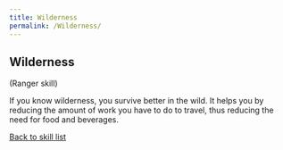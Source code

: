 ```yaml
---
title: Wilderness
permalink: /Wilderness/
---
```


## Wilderness

(Ranger skill)

If you know wilderness, you survive better in the wild. It helps you by
reducing the amount of work you have to do to travel, thus reducing the
need for food and beverages.

[Back to skill list](Skill "wikilink")